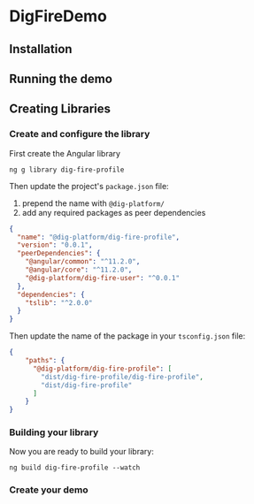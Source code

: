# DigFireDemo

## Installation



## Running the demo



## Creating Libraries

### Create and configure the library

First create the Angular library

`ng g library dig-fire-profile`

Then update the project's `package.json` file: 

1. prepend the name with `@dig-platform/`
2. add any required packages as peer dependencies

```json
{
  "name": "@dig-platform/dig-fire-profile",
  "version": "0.0.1",
  "peerDependencies": {
    "@angular/common": "^11.2.0",
    "@angular/core": "^11.2.0",
    "@dig-platform/dig-fire-user": "^0.0.1"
  },
  "dependencies": {
    "tslib": "^2.0.0"
  }
}
```

Then update the name of the package in your `tsconfig.json` file:

```json
{
    "paths": {
      "@dig-platform/dig-fire-profile": [
        "dist/dig-fire-profile/dig-fire-profile",
        "dist/dig-fire-profile"
      ]
    }
}
```

### Building your library

Now you are ready to build your library:

`ng build dig-fire-profile --watch`

### Create your demo
